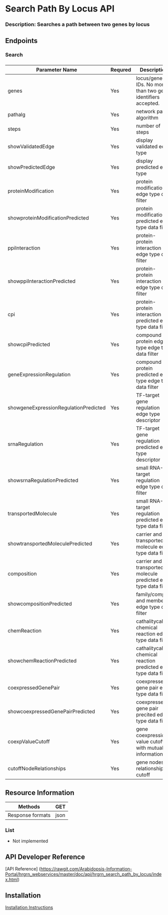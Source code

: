 # Search Path By Locus API

### Description: Searches a path between two genes by locus

## Endpoints

### Search

### 
| Parameter Name                        | Requred | Description                                                      | Default        |
|---------------------------------------|---------|------------------------------------------------------------------|----------------|
| genes                                 | Yes     | locus/gene IDs. No more than two gene identifiers accepted.                                                    |                |
| pathalg                               | Yes     | network path algorithm                                           | allSimplePaths |
| steps                                 | Yes     | number of steps                                                  | 2              |
| showValidatedEdge                     | Yes     | display validated edge type                                      | True           |
| showPredictedEdge                     | Yes     | display predicted edge type                                      | True           |
| proteinModification                   | Yes     | protein modification edge type data filter                       | True           |
| showproteinModificationPredicted      | Yes     | protein modification predicted edge type data filter             | True           |
| ppiInteraction                        | Yes     | protein-protein interaction edge type data filter                | True           |
| showppiInteractionPredicted           | Yes     | protein-protein interaction edge type data filter                | True           |
| cpi                                   | Yes     | protein-protein interaction predicted edge type data filter      | True           |
| showcpiPredicted                      | Yes     | compound protein edge type edge type data filter                 | True           |
| geneExpressionRegulation              | Yes     | compound protein predicted edge type edge type data filter       | True           |
| showgeneExpressionRegulationPredicted | Yes     | TF-target gene regulation edge type descriptor                   | True           |
| srnaRegulation                        | Yes     | TF-target gene regulation predicted edge type descriptor         | True           |
| showsrnaRegulationPredicted           | Yes     | small RNA-target regulation edge type data filter                | True           |
| transportedMolecule                   | Yes     | small RNA-target regulation predicted edge type data filter      | True           |
| showtransportedMoleculePredicted      | Yes     | carrier and transported molecule edge type data filter           | True           |
| composition                           | Yes     | carrier and transported molecule predicted edge type data filter | True           |
| showcompositionPredicted              | Yes     | family/complex and member edge type data filter                  | True           |
| chemReaction                          | Yes     | cathalitycal chemical reaction edge type data filter             | True           |
| showchemReactionPredicted             | Yes     | cathalitycal chemical reaction predicted edge type data filter   | True           |
| coexpressedGenePair                   | Yes     | coexpressed gene pair edge type data filter                      | True           |
| showcoexpressedGenePairPredicted      | Yes     | coexpressed gene pair precited edge type data filter             | True           |
| coexpValueCutoff                      | Yes     | gene coexpression value cutoff with mutual information           | 0.8            |
| cutoffNodeRelationships               | Yes     | gene nodes relationships cutoff                                  | 100            |


## Resource Information

| Methods          | GET  |
|------------------|------|
| Response formats | json |

### List

	
* Not implemented

## API Developer Reference

[API Reference]
(https://rawgit.com/Arabidopsis-Information-Portal/hrgrn_webservices/master/doc/api/hrgrn_search_path_by_locus/index.html)

## Installation

[Installation Instructions](INSTALL.md)